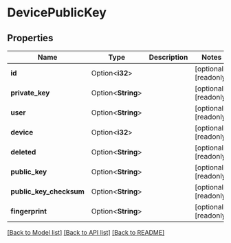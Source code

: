 # DevicePublicKey

## Properties

Name | Type | Description | Notes
------------ | ------------- | ------------- | -------------
**id** | Option<**i32**> |  | [optional][readonly]
**private_key** | Option<**String**> |  | [optional][readonly]
**user** | Option<**String**> |  | [optional][readonly]
**device** | Option<**i32**> |  | [optional][readonly]
**deleted** | Option<**String**> |  | [optional][readonly]
**public_key** | Option<**String**> |  | [optional][readonly]
**public_key_checksum** | Option<**String**> |  | [optional][readonly]
**fingerprint** | Option<**String**> |  | [optional][readonly]

[[Back to Model list]](../README.md#documentation-for-models) [[Back to API list]](../README.md#documentation-for-api-endpoints) [[Back to README]](../README.md)


